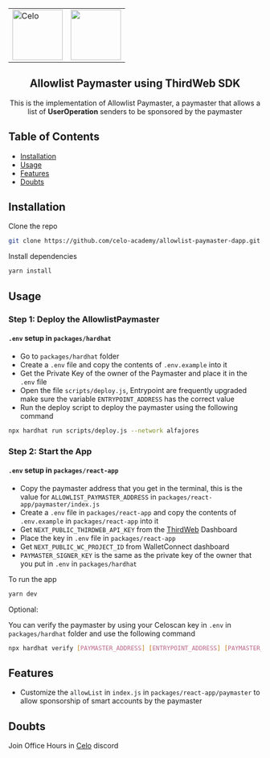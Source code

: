 <p align="center"> 
<table align="center">
  <tr>
    <td>
  <img width="100px" src="https://github.com/celo-org/celo-composer/blob/main/images/readme/celo_isotype.svg" align="center" alt="Celo" />
    </td>
    <td>
  <img src="https://github.com/thirdweb-dev/typescript-sdk/blob/main/logo.svg?raw=true" width="100" margin="20 20" alt=""/>    
    </td>
  </tr>
</table>
 <h2 align="center">Allowlist Paymaster using ThirdWeb SDK</h2>
 <p align="center">
This is the implementation of Allowlist Paymaster, a paymaster that allows a list of <strong>UserOperation</strong> senders to be sponsored by the paymaster
</p>
</p>

## Table of Contents

-   [Installation](#installation)
-   [Usage](#usage)
-   [Features](#features)
-   [Doubts](#doubts)

## Installation

Clone the repo

```bash
git clone https://github.com/celo-academy/allowlist-paymaster-dapp.git
```

Install dependencies

```bash
yarn install
```

## Usage

### Step 1: Deploy the AllowlistPaymaster

#### `.env` setup in `packages/hardhat`

-   Go to `packages/hardhat` folder
-   Create a `.env` file and copy the contents of `.env.example` into it
-   Get the Private Key of the owner of the Paymaster and place it in the `.env` file
-   Open the file `scripts/deploy.js`, Entrypoint are frequently upgraded make sure the variable `ENTRYPOINT_ADDRESS` has the correct value
-   Run the deploy script to deploy the paymaster using the following command

```bash
npx hardhat run scripts/deploy.js --network alfajores
```

### Step 2: Start the App

#### `.env` setup in `packages/react-app`

-   Copy the paymaster address that you get in the terminal, this is the value for `ALLOWLIST_PAYMASTER_ADDRESS` in `packages/react-app/paymaster/index.js`
-   Create a `.env` file in `packages/react-app` and copy the contents of `.env.example` in `packages/react-app` into it
-   Get `NEXT_PUBLIC_THIRDWEB_API_KEY` from the [ThirdWeb](https://thirdweb.com/settings) Dashboard
-   Place the key in `.env` file in `packages/react-app`
-   Get `NEXT_PUBLIC_WC_PROJECT_ID` from WalletConnect dashboard
-   `PAYMASTER_SIGNER_KEY` is the same as the private key of the owner that you put in `.env` in `packages/hardhat`

To run the app

```bash
yarn dev
```

Optional:

You can verify the paymaster by using your Celoscan key in `.env` in `packages/hardhat` folder and use the following command

```bash
npx hardhat verify [PAYMASTER_ADDRESS] [ENTRYPOINT_ADDRESS] [PAYMASTER_OWNER_ADDRESS] --network alfajores
```

## Features

-   Customize the `allowList` in `index.js` in `packages/react-app/paymaster` to allow sponsorship of smart accounts by the paymaster

## Doubts

Join Office Hours in [Celo](https://discord.com/invite/celo) discord
